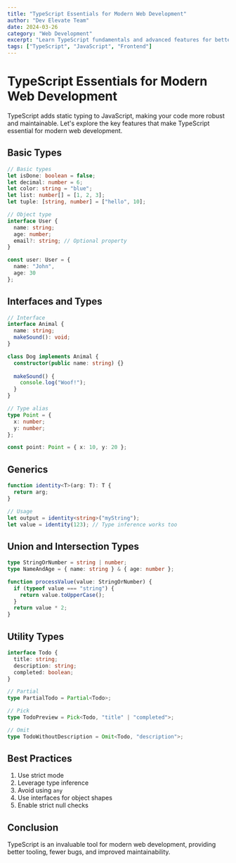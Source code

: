 ```yaml
---
title: "TypeScript Essentials for Modern Web Development"
author: "Dev Elevate Team"
date: 2024-03-26
category: "Web Development"
excerpt: "Learn TypeScript fundamentals and advanced features for better JavaScript development"
tags: ["TypeScript", "JavaScript", "Frontend"]
---
```


# TypeScript Essentials for Modern Web Development

TypeScript adds static typing to JavaScript, making your code more robust and maintainable. Let's explore the key features that make TypeScript essential for modern web development.

## Basic Types

```typescript
// Basic types
let isDone: boolean = false;
let decimal: number = 6;
let color: string = "blue";
let list: number[] = [1, 2, 3];
let tuple: [string, number] = ["hello", 10];

// Object type
interface User {
  name: string;
  age: number;
  email?: string; // Optional property
}

const user: User = {
  name: "John",
  age: 30
};
```

## Interfaces and Types

```typescript
// Interface
interface Animal {
  name: string;
  makeSound(): void;
}

class Dog implements Animal {
  constructor(public name: string) {}
  
  makeSound() {
    console.log("Woof!");
  }
}

// Type alias
type Point = {
  x: number;
  y: number;
};

const point: Point = { x: 10, y: 20 };
```

## Generics

```typescript
function identity<T>(arg: T): T {
  return arg;
}

// Usage
let output = identity<string>("myString");
let value = identity(123); // Type inference works too
```

## Union and Intersection Types

```typescript
type StringOrNumber = string | number;
type NameAndAge = { name: string } & { age: number };

function processValue(value: StringOrNumber) {
  if (typeof value === "string") {
    return value.toUpperCase();
  }
  return value * 2;
}
```

## Utility Types

```typescript
interface Todo {
  title: string;
  description: string;
  completed: boolean;
}

// Partial
type PartialTodo = Partial<Todo>;

// Pick
type TodoPreview = Pick<Todo, "title" | "completed">;

// Omit
type TodoWithoutDescription = Omit<Todo, "description">;
```

## Best Practices

1. Use strict mode
2. Leverage type inference
3. Avoid using `any`
4. Use interfaces for object shapes
5. Enable strict null checks

## Conclusion

TypeScript is an invaluable tool for modern web development, providing better tooling, fewer bugs, and improved maintainability.
